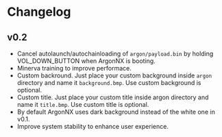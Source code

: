 # Changelog

## v0.2

- Cancel autolaunch/autochainloading of `argon/payload.bin` by holding VOL_DOWN_BUTTON when ArgonNX is booting.
- Minerva training to improve performace.
- Custom backround. Just place your custom background inside `argon` directory and name it `background.bmp`. Use custom background is optional.
- Custom title. Just place your custom title inside argon directory and name it `title.bmp`. Use custom title is optional.
- By default ArgonNX uses dark background instead of the white one in v0.1.
- Improve system stability to enhance user experience.
